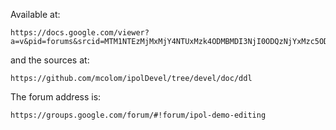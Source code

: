 Available at:

    https://docs.google.com/viewer?a=v&pid=forums&srcid=MTM1NTEzMjMxMjY4NTUxMzk4ODMBMDI3NjI0ODQzNjYxMzc5ODIxMjUBa0hydUpiVkZBUUFKATAuMQEBdjI&authuser=0

and the sources at:

    https://github.com/mcolom/ipolDevel/tree/devel/doc/ddl

The forum address is:

    https://groups.google.com/forum/#!forum/ipol-demo-editing

